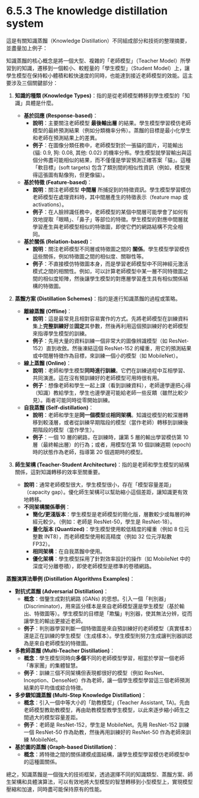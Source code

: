 # 6.5.3 The knowledge distillation system

這是有關知識蒸餾（Knowledge Distillation）不同組成部分和技術的整理摘要，並盡量加上例子：

知識蒸餾的核心概念是將一個大型、複雜的「老師模型」（Teacher Model）所學習到的知識，遷移到一個較小、較輕量的「學生模型」（Student Model）上，讓學生模型在保持較小體積和較快速度的同時，也能達到接近老師模型的效能。這主要涉及三個關鍵部分：

1. **知識的種類 (Knowledge Types)**：指的是從老師模型轉移到學生模型的「知識」具體是什麼。
    - **基於回應 (Response-based)**：
        - **說明**：主要關注老師模型 **最後輸出層** 的結果。學生模型學習模仿老師模型的最終預測結果（例如分類機率分佈）。蒸餾的目標是最小化學生和老師在預測結果上的差異。
        - **例子**：在圖像分類任務中，老師模型對於一張貓的圖片，可能輸出 {貓: 0.9, 狗: 0.08, 其他: 0.02} 的機率分佈。學生模型就學習輸出與這個分佈盡可能相似的結果，而不僅僅是學習預測正確答案「貓」。這種「軟目標」(soft targets) 包含了類別間的相似性資訊（例如，模型覺得這張圖有點像狗，但更像貓）。
    - **基於特徵 (Feature-based)**：
        - **說明**：關注老師模型 **中間層** 所捕捉到的特徵資訊。學生模型學習模仿老師模型在處理資料時，其中間層產生的特徵表示（feature map 或 activations）。
        - **例子**：在人臉辨識任務中，老師模型的某個中間層可能學會了如何有效地提取「眼睛」、「鼻子」等部位的特徵。學生模型的對應中間層就學習產生與老師模型相似的特徵圖，即使它們的網路結構不完全相同。
    - **基於關係 (Relation-based)**：
        - **說明**：關注老師模型不同層或特徵圖之間的 **關係**。學生模型學習模仿這些關係，例如特徵圖之間的相似度、關聯性等。
        - **例子**：不直接模仿特徵圖本身，而是學習老師模型中不同神經元激活模式之間的相關性。例如，可以計算老師模型中某一層不同特徵圖之間的相似度矩陣，然後讓學生模型的對應層學習產生具有相似關係結構的特徵圖。
	
2. **蒸餾方案 (Distillation Schemes)**：指的是進行知識蒸餾的過程或策略。
    - **離線蒸餾 (Offline)**：
        - **說明**：這是最常見且相對容易實作的方式。先將老師模型在訓練資料集上**完整訓練好**並**固定**其參數，然後再利用這個預訓練好的老師模型來指導學生模型的訓練。
        - **例子**：先用大量的資料訓練一個非常大的圖像辨識模型（如 ResNet-152）直到收斂。然後凍結這個 ResNet-152 的權重，用它的預測結果或中間層特徵作為目標，來訓練一個小的模型（如 MobileNet）。
    - **線上蒸餾 (Online)**：
        - **說明**：老師和學生模型**同時進行訓練**。它們在訓練過程中互相學習、共同演進。這在沒有預訓練好的老師模型可用時很有用。
        - **例子**：想像老師和學生一起上課（看到訓練資料），老師邊學邊把心得（知識）教給學生，學生也邊學邊可能給老師一些反饋（雖然比較少見）。兩者可能同時從零開始訓練。
    - **自我蒸餾 (Self-distillation)**：
        - **說明**：老師和學生是**同一個模型**或**相同架構**。知識從模型的較深層轉移到較淺層，或者從訓練早期階段的模型（當作老師）轉移到訓練後期階段的模型（當作學生）。
        - **例子**：一個 10 層的網路，在訓練時，讓第 5 層的輸出學習模仿第 10 層（最終輸出層）的行為；或者，用模型在第 10 個訓練週期 (epoch) 時的狀態作為老師，指導第 20 個週期時的模型。
	
3. **師生架構 (Teacher-Student Architecture)**：指的是老師和學生模型的結構關係，這對知識轉移的效率至關重要。
    - **說明**：通常老師模型很大，學生模型很小，存在「模型容量差距」（capacity gap）。優化師生架構可以幫助縮小這個差距，讓知識更有效地轉移。
    - **不同架構關係舉例**：
        - **簡化/更淺版本**：學生模型是老師模型的簡化版，層數較少或每層的神經元較少。（例如：老師是 ResNet-50，學生是 ResNet-18）。
        - **量化版本 (Quantized)**：學生模型使用較低精度的權重（例如 8 位元整數 INT8），而老師模型使用較高精度（例如 32 位元浮點數 FP32）。
        - **相同架構**：在自我蒸餾中使用。
        - **優化架構**：學生模型採用了針對效率設計的操作（如 MobileNet 中的深度可分離卷積），即使老師模型是標準的卷積網路。

**蒸餾演算法舉例 (Distillation Algorithms Examples)**：

- **對抗式蒸餾 (Adversarial Distillation)**：
    - **概念**：借鑒生成對抗網路 (GANs) 的思想。引入一個「判別器」(Discriminator)，用來區分樣本是來自老師模型還是學生模型（基於輸出、特徵圖等）。學生模型的目標是「欺騙」判別器，使其無法分辨，從而讓學生的輸出更接近老師。
    - **例子**：判別器學習判斷一個特徵圖是來自預訓練好的老師模型（真實樣本）還是正在訓練的學生模型（生成樣本）。學生模型則努力生成讓判別器誤認為是來自老師模型的特徵圖。
- **多教師蒸餾 (Multi-Teacher Distillation)**：
    - **概念**：學生模型同時向**多個**不同的老師模型學習，相當於學習一個老師「專家團」的集體智慧。
    - **例子**：訓練三個不同架構但表現都很好的模型（例如 ResNet、Inception、DenseNet）作為老師，讓一個學生模型學習這三個老師預測結果的平均值或綜合特徵。
- **多步驟知識蒸餾 (Multi-Step Knowledge Distillation)**：
    - **概念**：引入一個中等大小的「助教模型」(Teacher Assistant, TA)。先由老師模型教助教模型，再由助教模型教學生模型，以此來逐步縮小師生之間過大的模型容量差距。
    - **例子**：老師是 ResNet-152，學生是 MobileNet。先用 ResNet-152 訓練一個 ResNet-50 作為助教，然後再用訓練好的 ResNet-50 作為老師來訓練 MobileNet。
- **基於圖的蒸餾 (Graph-based Distillation)**：
    - **概念**：將特徵之間的關係建模成圖結構，讓學生模型學習模仿老師模型中的這種圖關係。

總之，知識蒸餾是一個強大的技術框架，透過選擇不同的知識類型、蒸餾方案、師生架構和具體演算法，可以有效地將大型模型的智慧轉移到小型模型上，實現模型壓縮和加速，同時盡可能保持原有的性能。